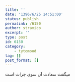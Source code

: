 ```yaml
---
title: ''
date: '1396/6/25 14:51:00'
status: publish
permalink: /6150
author: straxico
excerpt: ''
type: post
id: 6150
category:
    - tytomood
tag: []
post_format: []
---
```

میگفت سعادت آن سوی جرات است
